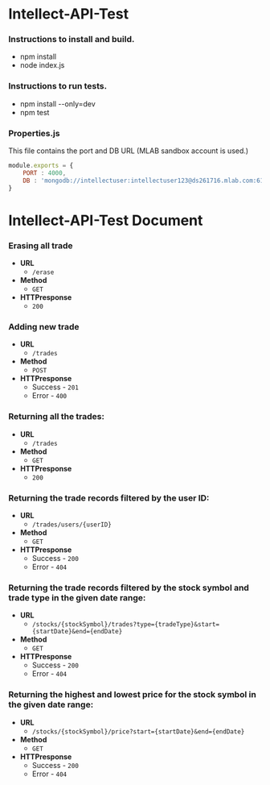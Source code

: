 # Intellect-API-Test
### Instructions to install and build.
- npm install
- node index.js


### Instructions to run tests.
- npm install --only=dev
- npm test

### Properties.js
This file contains the port and DB URL (MLAB sandbox account is used.)
```javascript
module.exports = {
    PORT : 4000,
    DB : 'mongodb://intellectuser:intellectuser123@ds261716.mlab.com:61716/intellect',
}
```

# Intellect-API-Test Document
### Erasing all trade
* **URL** 
  * ```/erase```
* **Method**
  * ```GET```
* **HTTPresponse**
  * ```200```

### Adding new trade
* **URL** 
  * ```/trades```
* **Method**
  * ```POST```
* **HTTPresponse**
  * Success - ```201```
  * Error - ```400```

### Returning all the trades:
* **URL** 
  * ```/trades```
* **Method**
  * ```GET```
* **HTTPresponse**
  * ```200```
  
### Returning the trade records filtered by the user ID:
* **URL** 
  * ```/trades/users/{userID}```
* **Method**
  * ```GET```
* **HTTPresponse**
  * Success - ```200```
  * Error - ```404```
  
### Returning the trade records filtered by the stock symbol and trade type in the given date range:
* **URL** 
  * ```/stocks/{stockSymbol}/trades?type={tradeType}&start={startDate}&end={endDate}```
* **Method**
  * ```GET```
* **HTTPresponse**
  * Success - ```200```
  * Error - ```404```
  
### Returning the highest and lowest price for the stock symbol in the given date range:
* **URL** 
  * ```/stocks/{stockSymbol}/price?start={startDate}&end={endDate}```
* **Method**
  * ```GET```
* **HTTPresponse**
  * Success - ```200```
  * Error - ```404```
